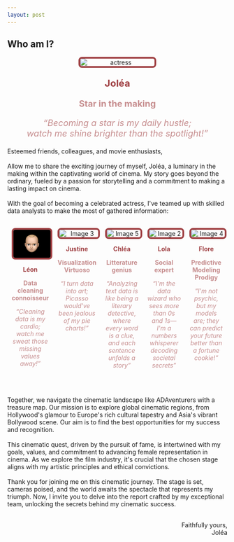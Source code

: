 ```yaml
---
layout: post
---
```


<div class="message">
  <h2>Who am I?</h2>

  <div style="text-align: center; margin: 0 10px; flex: 1;">
    <img src="images/actrice.gif" alt="actress" style="display: block; margin: 0 auto; border: 4px solid #a04144; border-radius: 8px; width: 35%">
    <p style="font-weight: bold; ; color: #a04144; font-size: 22px;">Joléa</p>
    <p style="font-weight: bold; color: #c68d8e;font-size: 20px;">Star in the making</p>
      <p style="font-style: italic; color: #c68d8e;font-size: 20px;"> “Becoming a star is my daily hustle; <br> watch me shine brighter than the spotlight!” </p>
  </div>  
  
  Esteemed friends, colleagues, and movie enthusiasts,
  <br><br>
  Allow me to share the exciting journey of myself, Joléa, a luminary in the making within the captivating world of cinema. My story goes beyond the ordinary, fueled by a passion for storytelling and a commitment to making a lasting impact on cinema.
  <br><br>
  With the goal of becoming a celebrated actress, I've teamed up with skilled data analysts to make the most of gathered information:
  <br><br> 
  <div style="display: flex; justify-content: center;">
    <div style="text-align: center; margin: 0 10px; flex: 1;">
      <img src="images/leon.gif" alt="Image 1" style="display: block; margin: 0 auto; border: 4px solid #a04144; border-radius: 8px; width: 100%;">
      <p style="font-weight: bold; ; color: #a04144;">Léon</p>
      <p style="font-weight: bold; color: #c68d8e;font-size: 14px;">Data cleaning <br> connoisseur</p>
      <p style="font-style: italic; color: #c68d8e;font-size: 14px;"> “Cleaning data is my cardio; watch me sweat those missing values away!” </p>
    </div>
    <div style="text-align: center; margin: 0 10px; flex: 1;">
      <img src="images/justine.gif" alt="Image 3" style="display: block; margin: 0 auto; border: 4px solid #a04144; border-radius: 8px; width: 100%;">
      <p style="font-weight: bold;; color: #a04144;">Justine</p>
      <p style="font-weight: bold; color: #c68d8e;font-size: 14px;">Visualization <br> Virtuoso</p>
      <p style="font-style: italic;color: #c68d8e;font-size: 14px;">“I turn data into art; Picasso would've been jealous of my pie charts!”</p>
    </div>
    <div style="text-align: center; margin: 0 10px; flex: 1;">
      <img src="images/chlea.gif" alt="Image 5" style="display: block; margin: 0 auto; border: 4px solid #a04144; border-radius: 8px; width: 100%;">
      <p style="font-weight: bold;; color: #a04144;">Chléa</p>
      <p style="font-weight: bold; color: #c68d8e;font-size: 14px;">Litterature <br> genius</p>
      <p style="font-style: italic;color: #c68d8e;font-size: 14px;">“Analyzing text data is like being a literary detective, where every word is a clue, and each sentence unfolds a story”</p>
    </div>
    <div style="text-align: center; margin: 0 10px; flex: 1;">
      <img src="images/lola.gif" alt="Image 2" style="display: block; margin: 0 auto; border: 4px solid #a04144; border-radius: 8px; width: 100%;">
      <p style="font-weight: bold;; color: #a04144;">Lola</p>
      <p style="font-weight: bold; color: #c68d8e;font-size: 14px;">Social <br> expert</p>
      <p style="font-style: italic; color: #c68d8e;font-size: 14px;">“I'm the data wizard who sees more than 0s and 1s—I'm a numbers whisperer decoding societal secrets”</p>
    </div>
    <div style="text-align: center; margin: 0 10px; flex: 1;">
      <img src="images/flore.gif" alt="Image 4" style="display: block; margin: 0 auto; border: 4px solid #a04144; border-radius: 8px; width: 100%;">
      <p style="font-weight: bold;; color: #a04144;">Flore</p>
      <p style="font-weight: bold; color: #c68d8e;font-size: 14px;">Predictive Modeling <br> Prodigy</p>
      <p style="font-style: italic;color: #c68d8e;font-size: 14px;">“I'm not psychic, but my models are; they can predict your future better than a fortune cookie!”</p>
    </div>
  </div>
  
  <br><br>
  Together, we navigate the cinematic landscape like ADAventurers with a treasure map. Our mission is to explore global cinematic regions, from Hollywood's glamour to Europe's rich cultural tapestry and Asia's vibrant Bollywood scene. Our aim is to find the best opportunities for my success and recognition.
  <br><br>
  This cinematic quest, driven by the pursuit of fame, is intertwined with my goals, values, and commitment to advancing female representation in cinema. As we explore the film industry, it's crucial that the chosen stage aligns with my artistic principles and ethical convictions. 
  <br><br>
  Thank you for joining me on this cinematic journey. The stage is set, cameras poised, and the world awaits the spectacle that represents my triumph. Now, I invite you to delve into the report crafted by my exceptional team, unlocking the secrets behind my cinematic success. 
  <br><br>



<div style="text-align: right;">
  Faithfully yours, <br>
  Joléa
</div>
  
</div>

